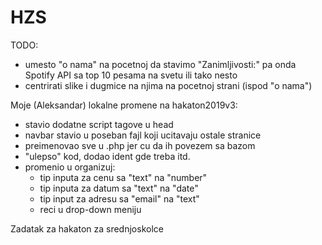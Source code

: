 # HZS

TODO: 
  * umesto "o nama" na pocetnoj da stavimo "Zanimljivosti:" pa onda Spotify API sa top 10 pesama na svetu ili tako nesto
  * centrirati slike i dugmice na njima na pocetnoj strani (ispod "o nama")
  
Moje (Aleksandar) lokalne promene na hakaton2019v3:
  * stavio dodatne script tagove u head
  * navbar stavio u poseban fajl koji ucitavaju ostale stranice
  * preimenovao sve u .php jer cu da ih povezem sa bazom
  * "ulepso" kod, dodao ident gde treba itd.
  * promenio u organizuj:
      * tip inputa za cenu sa "text" na "number"
      * tip inputa za datum sa "text" na "date"
      * tip input za adresu sa "email" na "text"
      * reci u drop-down meniju
  
Zadatak za hakaton za srednjoskolce
